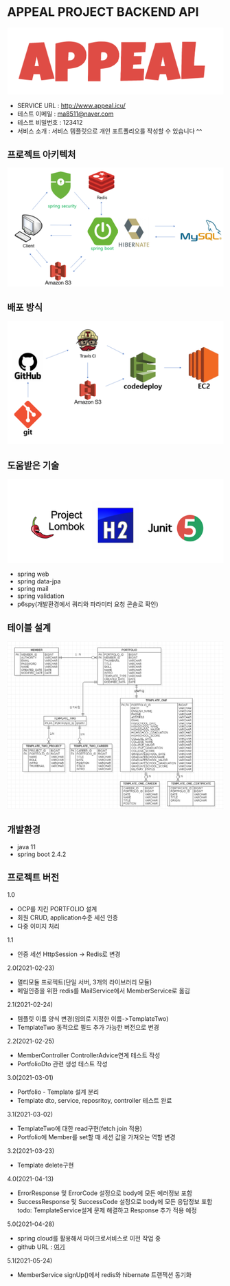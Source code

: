 # APPEAL PROJECT BACKEND API
![logo](./images/logo.PNG)
- SERVICE URL : <http://www.appeal.icu/>
- 테스트 이메일 : ma8511@naver.com
- 테스트 비밀번호 : 123412
- 서비스 소개 : 서비스 템플릿으로 개인 포트폴리오를 작성할 수 있습니다 ^^

## 프로젝트 아키텍처
![architecture](./images/architecturev2.PNG)


## 배포 방식
![deploy](./images/deployv1.PNG)


## 도움받은 기술
![helper](./images/helperv2.PNG)

- spring web
- spring data-jpa
- spring mail
- spring validation
- p6spy(개발환경에서 쿼리와 파라미터 요청 콘솔로 확인)


## 테이블 설계
![er_diagram](./images/er_diagram4.PNG)


## 개발환경
- java 11
- spring boot 2.4.2


## 프로젝트 버전
1.0
- OCP를 지킨 PORTFOLIO 설계
- 회원 CRUD, application수준 세션 인증
- 다중 이미지 처리

1.1
- 인증 세션 HttpSession -> Redis로 변경

2.0(2021-02-23)
- 멀티모듈 프로젝트(단일 서버, 3개의 라이브러리 모듈)
- 메일인증을 위한 redis를 MailService에서 MemberService로 옮김

2.1(2021-02-24)
- 템플릿 이름 양식 변경(임의로 지정한 이름->TemplateTwo)
- TemplateTwo 동적으로 필드 추가 가능한 버전으로 변경

2.2(2021-02-25)
- MemberController ControllerAdvice연계 테스트 작성
- PortfolioDto 관련 생성 테스트 작성

3.0(2021-03-01)
- Portfolio - Template 설계 분리
- Template dto, service, reposritoy, controller 테스트 완료

3.1(2021-03-02)
- TemplateTwo에 대한 read구현(fetch join 적용)
- Portfolio에 Member를 set할 때 세션 값을 가져오는 역할 변경

3.2(2021-03-23)
- Template delete구현

4.0(2021-04-13)
- ErrorResponse 및 ErrorCode 설정으로 body에 모든 에러정보 포함
- SuccessResponse 및 SuccessCode 설정으로 body에 모든 응답정보 포함
todo: TemplateService설계 문제 해결하고 Response 추가 적용 예정

5.0(2021-04-28)
- spring cloud를 활용해서 마이크로서비스로 이전 작업 중
- github URL : [여기](https://github.com/cjswoduddn/appeal-msa)

5.1(2021-05-24)
- MemberService signUp()에서 redis와 hibernate 트랜잭션 동기화


